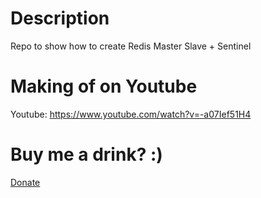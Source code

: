 # Description 
Repo to show how to create Redis Master Slave + Sentinel

# Making of on Youtube

Youtube: https://www.youtube.com/watch?v=-a07Ief51H4

# Buy me a drink? :)

[Donate](https://www.paypal.com/cgi-bin/webscr?cmd=_donations&business=soufianosse@gmail.com&lc=US&no_note=0&item_name=Buy+me+a+bear&cn=&curency_code=USD&bn=PP-DonationsBF:btn_donateCC_LG.gif:NonHosted)

